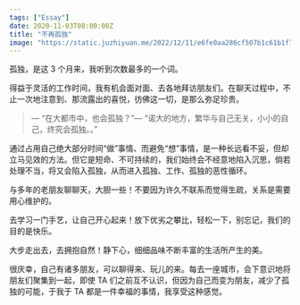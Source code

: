 ```yaml
---
tags: ["Essay"]
date: 2020-11-03T08:00:00Z
title: "不再孤独"
image: "https://static.juzhiyuan.me/2022/12/11/e6fe0aa286cf507b1c61b1f7f1f182c9.png"
---
```


孤独，是这 3 个月来，我听到次数最多的一个词。

得益于灵活的工作时间，我有机会面对面、去各地拜访朋友们。在聊天过程中，不止一次地注意到、那流露出的喜悦，彷佛这一切，是那么弥足珍贵。

> — “在大都市中，也会孤独？”— “诺大的地方，繁华与自己无关，小小的自己，终究会孤独。。”

通过占用自己绝大部分时间“做”事情、而避免“想”事情，是一种长远看不妥，但却立马见效的方法。但它是短命、不可持续的，我们始终会不经意地陷入沉思，倘若处理不当，将又会陷入孤独，从而进入孤独、工作、孤独的恶性循环。

与多年的老朋友聊聊天，大胆一些！不要因为许久不联系而觉得生疏，关系是需要用心维护的。

去学习一门手艺，让自己开心起来！放下优劣之攀比，轻松一下，别忘记，我们的目的是快乐。

大步走出去，去拥抱自然！静下心，细细品味不断丰富的生活所产生的美。

很庆幸，自己有诸多朋友，可以聊得来、玩儿的来。每去一座城市，会下意识地将朋友们聚集到一起，即使 TA 们之前互不认识，但因为自己而变为朋友，减少了孤独的可能，于我于 TA 都是一件幸福的事情，我享受这种感觉。
